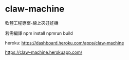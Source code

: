 # claw-machine
軟體工程專案-線上夾娃娃機

若需編譯
npm install
npmrun build

heroku: https://dashboard.heroku.com/apps/claw-machine

 https://claw-machine.herokuapp.com/
